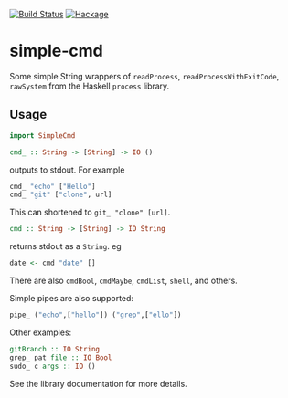 [![Build Status](https://travis-ci.org/juhp/simple-cmd.png)](https://travis-ci.org/juhp/simple-cmd)
[![Hackage](http://img.shields.io/hackage/v/simple-cmd.png)](http://hackage.haskell.org/package/simple-cmd)

# simple-cmd

Some simple String wrappers of `readProcess`, `readProcessWithExitCode`,
`rawSystem` from the Haskell `process` library.

## Usage

```haskell
import SimpleCmd
```

```haskell
cmd_ :: String -> [String] -> IO ()
```
outputs to stdout. For example

```haskell
cmd_ "echo" ["Hello"]
cmd_ "git" ["clone", url]
```
This can shortened to `git_ "clone" [url]`.

```haskell
cmd :: String -> [String] -> IO String
```
returns stdout as a `String`. eg

```haskell
date <- cmd "date" []
```

There are also `cmdBool`, `cmdMaybe`, `cmdList`, `shell`, and others.

Simple pipes are also supported:
```haskell
pipe_ ("echo",["hello"]) ("grep",["ello"])
```

Other examples:
```haskell
gitBranch :: IO String
grep_ pat file :: IO Bool
sudo_ c args :: IO ()
```

See the library documentation for more details.
